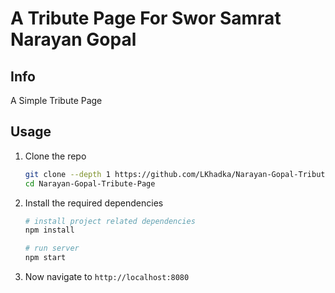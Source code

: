 # A Tribute Page For Swor Samrat Narayan Gopal
## Info

A Simple Tribute Page

## Usage

1.  Clone the repo

    ```bash
    git clone --depth 1 https://github.com/LKhadka/Narayan-Gopal-Tribute-Page.git
    cd Narayan-Gopal-Tribute-Page
    ```

3.  Install the required dependencies

    ```bash
    # install project related dependencies
    npm install

    # run server
    npm start
    ```

4.  Now navigate to `http://localhost:8080`